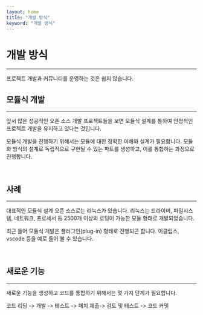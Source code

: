 ```yaml
---
layout: home
title: "개발 방식"
keyword: "개발 방식"
---
```


# 개발 방식
<hr>
프로젝트 개발과 커뮤니티를 운영하는 것은 쉽지 않습니다. 

<br>

## 모듈식 개발
<hr>
앞서 많은 성공적인 오픈 소스 개발 프로젝트들을 보면 모듈식 설계를 통하여 안정적인 프로젝트 개발을 유지하고 있다는 것입니다.  

모듈식 개발을 진행하기 위해서는 모듈에 대한 정확한 이해와 설계가 필요합니다. 모듈화 방식의 설계로 독립적으로 구현될 수 있는 파트를 생성하고, 이를 통합하는 과정으로 진행합니다.  

<br>

## 사례
<hr>
대표적인 모듈식 설계 오픈 소스로는 리눅스가 있습니다. 리눅스는 드라이버, 파일시스템, 네트워크, 프로세서 등 2500개 이상의 로딩이 가능한 모듈 형태로 개발되었습니다.  

최근 들어 모듈식 개발은 플러그인(plug-in) 형태로 진행되곤 합니다. 이클립스, vscode 등을 예로 들어 볼 수 있습니다.  

<br>

## 새로운 기능
<hr>
새로운 기능을 생성하고 코드를 통합하기 위해서는 몇 가지 단계가 필요합니다.  

코드 리딩 -> 개발 -> 테스트 -> 패치 제출-> 검토 및 테스트 -> 코드 커밋  

<br><br>